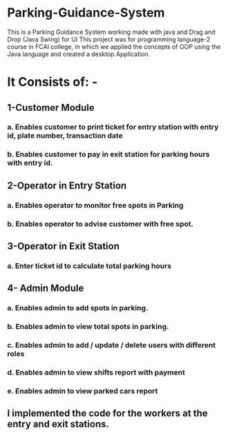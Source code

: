 # Parking-Guidance-System
This is a Parking Guidance System working made with java and Drag and Drop (Java Swing) for UI
This project was for programming language-2 course in FCAI college, in which we applied the concepts of OOP using the Java language and created a desktop Application.

# It Consists of: -
 
 ## 1-Customer Module
  ### a. Enables customer to print ticket for entry station with entry id, plate number, transaction date
  ### b. Enables customer to pay in exit station for parking hours with entry id.
 
 ## 2-Operator in Entry Station
  ### a. Enables operator to monitor free spots in Parking
  ### b. Enables operator to advise customer with free spot.
 
 ## 3-Operator in Exit Station
  ### a. Enter ticket id to calculate total parking hours
 
 ## 4- Admin Module
  ### a. Enables admin to add spots in parking.
  ### b. Enables admin to view total spots in parking.
  ### c. Enables admin to add / update / delete users with different roles
  ### d. Enables admin to view shifts report with payment
  ### e. Enables admin to view parked cars report
  
  
  ## I implemented the code for the workers at the entry and exit stations.
